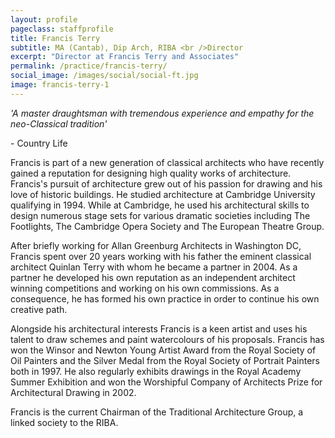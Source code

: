 ```yaml
---
layout: profile
pageclass: staffprofile
title: Francis Terry
subtitle: MA (Cantab), Dip Arch, RIBA <br />Director
excerpt: "Director at Francis Terry and Associates"
permalink: /practice/francis-terry/
social_image: /images/social/social-ft.jpg
image: francis-terry-1
---
```

<p>
	<em>'A master draughtsman with tremendous experience and empathy for the neo-Classical tradition'</em>
</p><p class="quote-credit">
	- Country Life
</p><p>
	Francis is part of a new generation of classical architects who have recently gained a reputation for designing high quality works of architecture.  Francis's pursuit of architecture grew out of his passion for drawing and his love of historic buildings. He studied architecture at Cambridge University qualifying in 1994.  While at Cambridge, he used his architectural skills to design numerous stage sets for various dramatic societies including The Footlights, The Cambridge Opera Society and The European Theatre Group. 
</p><p>
	After briefly working for Allan Greenburg Architects in Washington DC, Francis spent over 20 years working with his father the eminent classical architect Quinlan Terry with whom he became a partner in 2004.  As a partner he developed his own reputation as an independent architect winning competitions and working on his own commissions. As a consequence, he has formed his own practice in order to continue his own creative path. 
</p><p>
	Alongside his architectural interests Francis is a keen artist and uses his talent to draw schemes and paint watercolours of his proposals.  Francis has won the Winsor and Newton Young Artist Award from the Royal Society of Oil Painters and the Silver Medal from the Royal Society of Portrait Painters both in 1997. He also regularly exhibits drawings in the Royal Academy Summer Exhibition and won the Worshipful Company of Architects Prize for Architectural Drawing in 2002. 
</p><p>
	Francis is the current Chairman of the Traditional Architecture Group, a linked society to the RIBA.
</p>